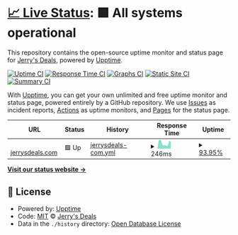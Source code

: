 # [📈 Live Status](https://status.jerrysdeals.com): <!--live status--> **🟩 All systems operational**

This repository contains the open-source uptime monitor and status page for [Jerry's Deals](https://jerrysdeals.com), powered by [Upptime](https://github.com/upptime/upptime).

[![Uptime CI](https://github.com/Jerrys-Deals/upptime/workflows/Uptime%20CI/badge.svg)](https://github.com/Jerrys-Deals/upptime/actions?query=workflow%3A%22Uptime+CI%22)
[![Response Time CI](https://github.com/Jerrys-Deals/upptime/workflows/Response%20Time%20CI/badge.svg)](https://github.com/Jerrys-Deals/upptime/actions?query=workflow%3A%22Response+Time+CI%22)
[![Graphs CI](https://github.com/Jerrys-Deals/upptime/workflows/Graphs%20CI/badge.svg)](https://github.com/Jerrys-Deals/upptime/actions?query=workflow%3A%22Graphs+CI%22)
[![Static Site CI](https://github.com/Jerrys-Deals/upptime/workflows/Static%20Site%20CI/badge.svg)](https://github.com/Jerrys-Deals/upptime/actions?query=workflow%3A%22Static+Site+CI%22)
[![Summary CI](https://github.com/Jerrys-Deals/upptime/workflows/Summary%20CI/badge.svg)](https://github.com/Jerrys-Deals/upptime/actions?query=workflow%3A%22Summary+CI%22)

With [Upptime](https://upptime.js.org), you can get your own unlimited and free uptime monitor and status page, powered entirely by a GitHub repository. We use [Issues](https://github.com/Jerrys-Deals/upptime/issues) as incident reports, [Actions](https://github.com/Jerrys-Deals/upptime/actions) as uptime monitors, and [Pages](https://status.jerrysdeals.com) for the status page.

<!--start: status pages-->
<!-- This summary is generated by Upptime (https://github.com/upptime/upptime) -->
<!-- Do not edit this manually, your changes will be overwritten -->
<!-- prettier-ignore -->
| URL | Status | History | Response Time | Uptime |
| --- | ------ | ------- | ------------- | ------ |
| <img alt="" src="https://icons.duckduckgo.com/ip3/jerrysdeals.com.ico" height="13"> [jerrysdeals.com](https://jerrysdeals.com/health) | 🟩 Up | [jerrysdeals-com.yml](https://github.com/Jerrys-Deals/upptime/commits/HEAD/history/jerrysdeals-com.yml) | <details><summary><img alt="Response time graph" src="./graphs/jerrysdeals-com/response-time-week.png" height="20"> 246ms</summary><br><a href="https://status.jerrysdeals.com/history/jerrysdeals-com"><img alt="Response time 870" src="https://img.shields.io/endpoint?url=https%3A%2F%2Fraw.githubusercontent.com%2FJerrys-Deals%2Fupptime%2FHEAD%2Fapi%2Fjerrysdeals-com%2Fresponse-time.json"></a><br><a href="https://status.jerrysdeals.com/history/jerrysdeals-com"><img alt="24-hour response time 313" src="https://img.shields.io/endpoint?url=https%3A%2F%2Fraw.githubusercontent.com%2FJerrys-Deals%2Fupptime%2FHEAD%2Fapi%2Fjerrysdeals-com%2Fresponse-time-day.json"></a><br><a href="https://status.jerrysdeals.com/history/jerrysdeals-com"><img alt="7-day response time 246" src="https://img.shields.io/endpoint?url=https%3A%2F%2Fraw.githubusercontent.com%2FJerrys-Deals%2Fupptime%2FHEAD%2Fapi%2Fjerrysdeals-com%2Fresponse-time-week.json"></a><br><a href="https://status.jerrysdeals.com/history/jerrysdeals-com"><img alt="30-day response time 1783" src="https://img.shields.io/endpoint?url=https%3A%2F%2Fraw.githubusercontent.com%2FJerrys-Deals%2Fupptime%2FHEAD%2Fapi%2Fjerrysdeals-com%2Fresponse-time-month.json"></a><br><a href="https://status.jerrysdeals.com/history/jerrysdeals-com"><img alt="1-year response time 870" src="https://img.shields.io/endpoint?url=https%3A%2F%2Fraw.githubusercontent.com%2FJerrys-Deals%2Fupptime%2FHEAD%2Fapi%2Fjerrysdeals-com%2Fresponse-time-year.json"></a></details> | <details><summary><a href="https://status.jerrysdeals.com/history/jerrysdeals-com">93.95%</a></summary><a href="https://status.jerrysdeals.com/history/jerrysdeals-com"><img alt="All-time uptime 98.88%" src="https://img.shields.io/endpoint?url=https%3A%2F%2Fraw.githubusercontent.com%2FJerrys-Deals%2Fupptime%2FHEAD%2Fapi%2Fjerrysdeals-com%2Fuptime.json"></a><br><a href="https://status.jerrysdeals.com/history/jerrysdeals-com"><img alt="24-hour uptime 100.00%" src="https://img.shields.io/endpoint?url=https%3A%2F%2Fraw.githubusercontent.com%2FJerrys-Deals%2Fupptime%2FHEAD%2Fapi%2Fjerrysdeals-com%2Fuptime-day.json"></a><br><a href="https://status.jerrysdeals.com/history/jerrysdeals-com"><img alt="7-day uptime 93.95%" src="https://img.shields.io/endpoint?url=https%3A%2F%2Fraw.githubusercontent.com%2FJerrys-Deals%2Fupptime%2FHEAD%2Fapi%2Fjerrysdeals-com%2Fuptime-week.json"></a><br><a href="https://status.jerrysdeals.com/history/jerrysdeals-com"><img alt="30-day uptime 98.32%" src="https://img.shields.io/endpoint?url=https%3A%2F%2Fraw.githubusercontent.com%2FJerrys-Deals%2Fupptime%2FHEAD%2Fapi%2Fjerrysdeals-com%2Fuptime-month.json"></a><br><a href="https://status.jerrysdeals.com/history/jerrysdeals-com"><img alt="1-year uptime 98.88%" src="https://img.shields.io/endpoint?url=https%3A%2F%2Fraw.githubusercontent.com%2FJerrys-Deals%2Fupptime%2FHEAD%2Fapi%2Fjerrysdeals-com%2Fuptime-year.json"></a></details>

<!--end: status pages-->

[**Visit our status website →**](https://status.jerrysdeals.com)

## 📄 License

- Powered by: [Upptime](https://github.com/upptime/upptime)
- Code: [MIT](./LICENSE) © [Jerry's Deals](https://jerrysdeals.com)
- Data in the `./history` directory: [Open Database License](https://opendatacommons.org/licenses/odbl/1-0/)
